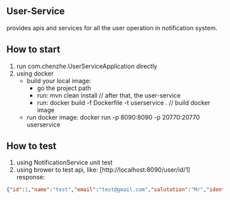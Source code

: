 ## User-Service
provides apis and services for all the user operation in notification system.

## How to start
1. run com.chenzhe.UserServiceApplication directly   
2. using docker
    * build your local image:
        *  go the project path
        *  run: mvn clean install // after that, the user-service
        *  run: docker build -f Dockerfile -t userservice .  // build docker image
    * run docker image:
        docker run -p 8090:8090 -p 20770:20770 userservice 


## How to test
1. using NotificationService unit test 
2. using brower to test api, like: [http://localhost:8090/user/id/1]  
response:  
```json
{"id":1,"name":"test","email":"test@gmail.com","salutation":"Mr","identifier":"test001"}
```
    
